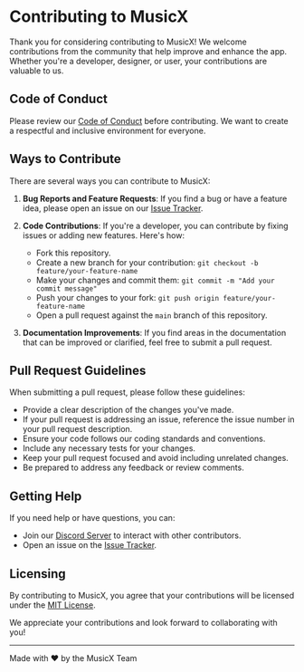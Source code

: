 # Contributing to MusicX

Thank you for considering contributing to MusicX! We welcome contributions from the community that help improve and enhance the app. Whether you're a developer, designer, or user, your contributions are valuable to us.

## Code of Conduct

Please review our [Code of Conduct](CODE_OF_CONDUCT.md) before contributing. We want to create a respectful and inclusive environment for everyone.

## Ways to Contribute

There are several ways you can contribute to MusicX:

1. **Bug Reports and Feature Requests**: If you find a bug or have a feature idea, please open an issue on our [Issue Tracker](https://github.com/preetam-sharma/musicx/issues).

2. **Code Contributions**: If you're a developer, you can contribute by fixing issues or adding new features. Here's how:

    - Fork this repository.
    - Create a new branch for your contribution: `git checkout -b feature/your-feature-name`
    - Make your changes and commit them: `git commit -m "Add your commit message"`
    - Push your changes to your fork: `git push origin feature/your-feature-name`
    - Open a pull request against the `main` branch of this repository.

3. **Documentation Improvements**: If you find areas in the documentation that can be improved or clarified, feel free to submit a pull request.

## Pull Request Guidelines

When submitting a pull request, please follow these guidelines:

- Provide a clear description of the changes you've made.
- If your pull request is addressing an issue, reference the issue number in your pull request description.
- Ensure your code follows our coding standards and conventions.
- Include any necessary tests for your changes.
- Keep your pull request focused and avoid including unrelated changes.
- Be prepared to address any feedback or review comments.

## Getting Help

If you need help or have questions, you can:

- Join our [Discord Server]() to interact with other contributors.
- Open an issue on the [Issue Tracker](https://github.com/preetam-sharma/musicx/issues).

## Licensing

By contributing to MusicX, you agree that your contributions will be licensed under the [MIT License](LICENSE.txt).

We appreciate your contributions and look forward to collaborating with you!

---

Made with ❤️ by the MusicX Team
